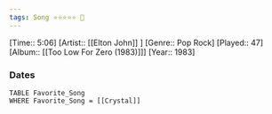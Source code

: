 ```yaml
---
tags: Song ⭐⭐⭐⭐⭐ 💛
---
```

[Time:: 5:06]
[Artist:: [[Elton John]] ]
[Genre:: Pop Rock]
[Played:: 47]
[Album:: [[Too Low For Zero (1983)]]]
[Year:: 1983]
### Dates
````dataview
TABLE Favorite_Song
WHERE Favorite_Song = [[Crystal]]
````